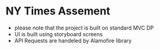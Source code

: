 #  NY Times Assement 

- please note that the project is built on standard MVC DP
- UI is built using storyboard screens 
- API Requests are handeled by Alamofire library


